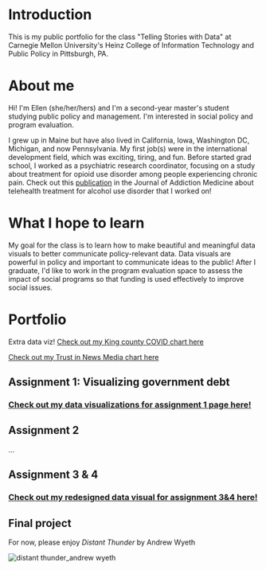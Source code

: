 # Introduction
This is my public portfolio for the class "Telling Stories with Data" at Carnegie Mellon University's Heinz College of Information Technology and Public Policy in Pittsburgh, PA.

# About me
Hi! I'm Ellen (she/her/hers) and I'm a second-year master's student studying public policy and management. I'm interested in social policy and program evaluation.

I grew up in Maine but have also lived in California, Iowa, Washington DC, Michigan, and now Pennsylvania. My first job(s) were in the international development field, which was exciting, tiring, and fun. Before started grad school, I worked as a psychiatric research coordinator, focusing on a study about treatment for opioid use disorder among people experiencing chronic pain. Check out this [publication](https://journals.lww.com/journaladdictionmedicine/abstract/9900/telehealth_delivered_psychotherapy_for_the.217.aspx) in the Journal of Addiction Medicine about telehealth treatment for alcohol use disorder that I worked on!

# What I hope to learn
My goal for the class is to learn how to make beautiful and meaningful data visuals to better communicate policy-relevant data. Data visuals are powerful in policy and important to communicate ideas to the public! After I graduate, I'd like to work in the program evaluation space to assess the impact of social programs so that funding is used effectively to improve social issues.

# Portfolio

Extra data viz! [Check out my King county COVID chart here](king-county-demo.md)

[Check out my Trust in News Media chart here](trust_in_media.md)

## Assignment 1: Visualizing government debt
### [Check out my data visualizations for assignment 1 page here!](/dataviz2.md)

## Assignment 2
...

## Assignment 3 & 4
### [Check out my redesigned data visual for assignment 3&4 here!](/assign3-4.md)


## Final project
For now, please enjoy *Distant Thunder* by Andrew Wyeth

![distant thunder_andrew wyeth](https://github.com/epinnette/data-viz-repository/assets/143022629/856b2144-02f2-483c-808b-25dfd307be21)



